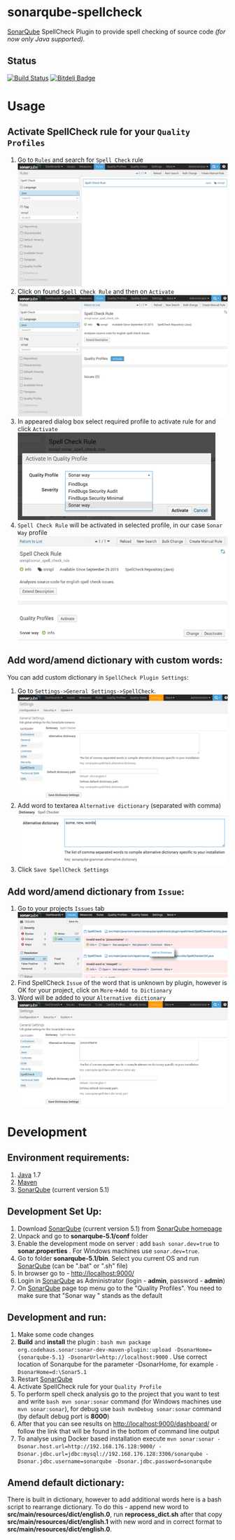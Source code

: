 sonarqube-spellcheck
=============

[SonarQube](http://www.sonarqube.org/) SpellCheck Plugin to provide spell checking of source code *(for now only Java supported).* 

Status
------

[![Build Status](https://travis-ci.org/webdizz/sonarqube-spellcheck.png?branch=master)](https://travis-ci.org/webdizz/sonarqube-spellcheck)
[![Bitdeli Badge](https://d2weczhvl823v0.cloudfront.net/webdizz/sonar-grammar/trend.png)](https://bitdeli.com/free "Bitdeli Badge")

Usage
=====

Activate SpellCheck rule for your ```Quality Profiles```
--------------------------------

1. Go to ```Rules``` and search for ```Spell Check``` rule 
    ![Find SpellCheck Rule](images/activate_rule_1.png)
2. Click on found ```Spell Check Rule``` and then on ```Activate```
    ![Select SpellCheck Rule](images/activate_rule_2.png)
3. In appeared dialog box select required profile to activate rule for and click ```Activate``` 
    ![Activate SpellCheck Rule](images/activate_rule_3.png)
4. ```Spell Check Rule``` will be activated in selected profile, in our case ```Sonar Way``` profile
    ![Activated SpellCheck Rule in Sonar Way profile](images/activate_rule_4.png)

Add word/amend dictionary with custom words:
--------------------------------
You can add custom dictionary in ```SpellCheck Plugin Settings```:

1. Go to ```Settings->General Settings->SpellCheck```.
    ![SpellCheck settings](images/grammar_add_word_to_alternative_dictionary_1_1.png)
2. Add word to textarea ```Alternative dictionary``` (separated with comma)
    ![SpellCheck settings](images/grammar_add_word_to_alternative_dictionary_1_2.png)
3. Click ```Save SpellCheck Settings```

Add word/amend dictionary from ```Issue```:
--------------------------------

1. Go to your projects ```Issues``` tab 
    ![Issues tab](images/grammar_add_word_to_alternative_dictionary_2_1.png)
2. Find SpellCheck ```Issue``` of the word that is unknown by plugin, however is OK for your project, click on ```More```->```Add to Dictionary```
3. Word will be added to your ```Alternative dictionary```
    ![Issues tab](images/grammar_add_word_to_alternative_dictionary_2_3.png)

Development
===========

Environment requirements:
-------------------------
1. [Java](http://www.oracle.com/technetwork/java/javase/downloads/index.html) 1.7
2. [Maven](https://maven.apache.org/)
3. [SonarQube](http://www.sonarqube.org/) (current version 5.1)

Development Set Up:
-------------------
1. Download [SonarQube](http://www.sonarqube.org/) (current version 5.1) from  [SonarQube homepage](http://www.sonarqube.org/downloads/)
2. Unpack and go to **sonarqube-5.1/conf** folder
3. Enable the development mode on server : add ```bash sonar.dev=true``` to **sonar.properties** . For Windows machines use ```sonar.dev=true```.
4. Go to folder **sonarqube-5.1/bin**. Select you current OS and run [SonarQube](http://www.sonarqube.org/) (can be ".bat" or ".sh" file)
5. In browser go to - [http://localhost:9000/](http://localhost:9000/)
6. Login in [SonarQube](http://www.sonarqube.org/) as Administrator (login - **admin**, password - **admin**)
7. On [SonarQube](http://www.sonarqube.org/) page top menu go to the "Quality Profiles". You need to make sure that "Sonar way " stands as the default

Development and run:
-------------------
1. Make some code changes
2. **Build** and **install** the plugin : ```bash mvn package org.codehaus.sonar:sonar-dev-maven-plugin::upload -DsonarHome={sonarqube-5.1} -DsonarUrl=http://localhost:9000``` . Use correct location of Sonarqube for the parameter -DsonarHome, for example ```-DsonarHome=d:\Sonar5.1```
3. Restart [SonarQube](http://www.sonarqube.org/)
4. Activate SpellCheck rule for your ```Quality Profile``` 
5. To perform spell check analysis go to the project that you want to test and write ```bash mvn sonar:sonar``` command (for Windows machines use ```mvn sonar:sonar```), for debug use ```bash mvnDebug sonar:sonar``` command (by default debug port is **8000**)
6. After that you can see results on [http://localhost:9000/dashboard/](http://localhost:9000/dashboard/) or follow the link that will be found in the bottom of command line output
7. To analyse using Docker based installation execute ```mvn sonar:sonar -Dsonar.host.url=http://192.168.176.128:9000/ -Dsonar.jdbc.url=jdbc:mysql://192.168.176.128:3306/sonarqube -Dsonar.jdbc.username=sonarqube -Dsonar.jdbc.password=sonarqube```

Amend default dictionary:
-----------------
There is built in dictionary, however to add additional words here is a bash script to rearrange dictionary.
To do this - append new word to **src/main/resources/dict/english.0**, run **reprocess_dict.sh** after that copy **src/main/resources/dict/english.1** with new word and in correct format to **src/main/resources/dict/english.0**.
